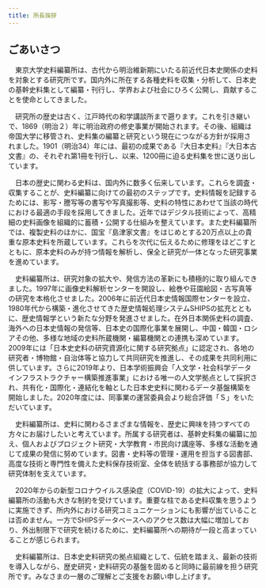 ```yaml
---
title: 所長挨拶
---
```


<h2 class="h03">ごあいさつ</h2>

<v-img class="mb1 text-center" src="/assets/img/about/mes_img01.jpeg" width="183" caption="本郷 恵子（ほんごう　けいこ）"></v-img>

　東京大学史料編纂所は、古代から明治維新期にいたる前近代日本史関係の史料を対象とする研究所です。国内外に所在する各種史料を収集・分析して、日本史の基幹史料集として編纂・刊行し、学界および社会にひろく公開し、貢献することを使命としてきました。

　研究所の歴史は古く、江戸時代の和学講談所まで遡ります。これを引き継いで、1869（明治２）年に明治政府の修史事業が開始されます。その後、組織は帝国大学に移管され、史料集の編纂と研究という現在につながる方針が採用されました。1901（明治34）年には、最初の成果である『大日本史料』『大日本古文書』の、それぞれ第1冊を刊行し、以来、1200冊に迫る史料集を世に送り出しています。

　日本の歴史に関わる史料は、国内外に数多く伝来しています。これらを調査・収集することが、史料編纂に向けての最初のステップです。史料情報を記録するためには、影写・謄写等の書写や写真撮影等、史料の特性にあわせて当該の時代における最適の手段を採用してきました。近年ではデジタル技術によって、高精細の史料画像を組織的に蓄積・公開する仕組みを整えています。また史料編纂所では、複製史料のほかに、国宝『島津家文書』をはじめとする20万点以上の貴重な原本史料を所蔵しています。これらを次代に伝えるために修理をほどこすとともに、原本史料のみが持つ情報を解析し、保全と研究が一体となった研究事業を進めています。

　史料編纂所は、研究対象の拡大や、発信方法の革新にも積極的に取り組んできました。1997年に画像史料解析センターを開設し、絵巻や荘園絵図・古写真等の研究を本格化させました。2006年に前近代日本史情報国際センターを設立、1980年代から構築・進化させてきた歴史情報処理システムSHIPSの拡充とともに、歴史情報学という新たな分野を発進させました。在外日本関係史料の調査、海外への日本史情報の発信等、日本史の国際化事業を展開し、中国・韓国・ロシアその他、多様な地域の史料所蔵機関・編纂機関との連携も深めています。2009年には「日本史史料の研究資源化に関する研究拠点」に認定され、各地の研究者・博物館・自治体等と協力して共同研究を推進し、その成果を共同利用に供しています。さらに2019年より、日本学術振興会「人文学・社会科学データインフラストラクチャー構築推進事業」における唯一の人文学拠点として採択され、共有化・国際化・連結化を軸とした日本史史料に関わるデータ基盤構築を開始しました。2020年度には、同事業の運営委員会より総合評価「Ｓ」をいただいています。

　史料編纂所は、史料に関わるさまざまな情報を、歴史に興味を持つすべての方々にお届けしたいと考えています。所属する研究者は、基幹史料集の編纂に加え、個人およびプロジェクト研究・大学教育・市民向け講座等、多様な活動を通じて成果の発信に努めています。図書・史料等の管理・運用を担当する図書部、高度な技術と専門性を備えた史料保存技術室、全体を統括する事務部が協力して研究体制を支えています。

　2020年からの新型コロナウイルス感染症（COVID-19）の拡大によって、史料編纂所の活動も大きな制約を受けています。重要な柱である史料収集を思うように実施できず、所内外における研究コミュニケーションにも影響が出ていることは否めません。一方でSHIPSデータベースへのアクセス数は大幅に増加しており、外出制限下で研究を続けるために、史料編纂所への期待が一段と高まっていることが感じられます。

　史料編纂所は、日本史史料研究の拠点組織として、伝統を踏まえ、最新の技術を導入しながら、歴史研究・史料研究の基盤を固めると同時に最前線を担う研究所です。みなさまの一層のご理解とご支援をお願い申し上げます。
